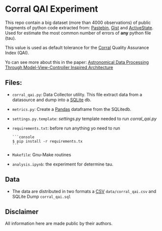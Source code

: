 # Corral QAI Experiment

This repo contain a big dataset (more than 4000 observations) of public fragments
of python code extracted from: [Pastebin](http://pastebin.com/),
[Gist](https://gist.github.com/) and [ActiveState](http://code.activestate.com/).
Used for estimate the most common number of errors of **any** python file (tau).

This value is used as default tolerance for the [Corral](https://github.com/toros-astro/corral)
Quality Assurance Index (QAI).

Yo can see more about this in the paper:
[Astronomical Data Processing Through Model-View-Controller Inspired Architecture]()

## Files:

- `corral_qai.py`: Data Collector utility. This file extract data from a
  datasource and dump into a [SQLite]() db.
- `metrics.py`: Create a [Pandas]() dataframe from the SQLitedb.
- `settings.py.template`: *settings.py* template needed to run
  *corral_qai.py*
- `requirements.txt`: before run anything yo need to run

      ```console
      $ pip install -r requirements.tx
      ```
- `Makefile`: Gnu-Make routines
- `analysis.ipynb`: the experiment for determine tau.


## Data

- The data are distributed in two formats a [CSV]()
  `data/corral_qai.csv` and SQLite Dump `corral_qai.sql`


## Disclaimer

All information here are made public by their authors.



